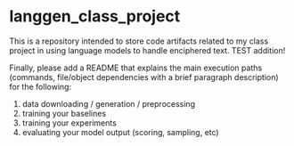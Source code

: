 # langgen_class_project
This is a repository intended to store code artifacts related to my class project in using language models to handle enciphered text.
TEST addition!

Finally, please add a README that explains the main execution paths (commands, file/object
dependencies with a brief paragraph description) for the following:
1) data downloading / generation / preprocessing
2) training your baselines
3) training your experiments
4) evaluating your model output (scoring, sampling, etc)
